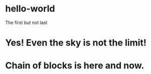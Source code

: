 # hello-world
The first but not last
# Yes! Even the sky is not the limit!
# Chain of blocks is here and now.
